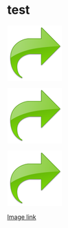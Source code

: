 test
====

![Test Image](/images/test.png)

![Alt text](/images/test.png "Optional title1")

![](/images/test.png "Optional title2")

[Image link](/images/test.png)